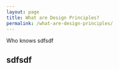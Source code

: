 ```yaml
---
layout: page
title: What are Design Principles?
permalink: /what-are-design-principles/
---
```

Who knows sdfsdf
## sdfsdf
